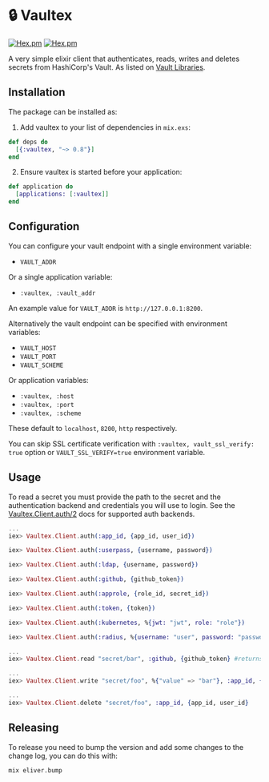 # :lock: Vaultex

[![Hex.pm](https://img.shields.io/hexpm/v/vaultex.svg)](https://hex.pm/packages/vaultex)
[![Hex.pm](https://img.shields.io/hexpm/dt/vaultex.svg)](https://hex.pm/packages/vaultex)

A very simple elixir client that authenticates, reads, writes and deletes secrets from HashiCorp's Vault. As listed on [Vault Libraries](https://www.vaultproject.io/api/libraries.html#elixir).

## Installation

The package can be installed as:

  1. Add vaultex to your list of dependencies in `mix.exs`:

```elixir
def deps do
  [{:vaultex, "~> 0.8"}]
end
```
  2. Ensure vaultex is started before your application:

```elixir
def application do
  [applications: [:vaultex]]
end
```
## Configuration

You can configure your vault endpoint with a single environment variable:

* `VAULT_ADDR`

Or a single application variable:

* `:vaultex, :vault_addr`

An example value for `VAULT_ADDR` is `http://127.0.0.1:8200`.

Alternatively the vault endpoint can be specified with environment variables:

* `VAULT_HOST`
* `VAULT_PORT`
* `VAULT_SCHEME`

Or application variables:

* `:vaultex, :host`
* `:vaultex, :port`
* `:vaultex, :scheme`

These default to `localhost`, `8200`, `http` respectively.

You can skip SSL certificate verification with `:vaultex, vault_ssl_verify: true` option
or `VAULT_SSL_VERIFY=true` environment variable.  

## Usage

To read a secret you must provide the path to the secret and the authentication backend and credentials you will use to login. See the [Vaultex.Client.auth/2](https://hexdocs.pm/vaultex/Vaultex.Client.html#auth/2) docs for supported auth backends.

```elixir
...
iex> Vaultex.Client.auth(:app_id, {app_id, user_id})

iex> Vaultex.Client.auth(:userpass, {username, password})

iex> Vaultex.Client.auth(:ldap, {username, password})

iex> Vaultex.Client.auth(:github, {github_token})

iex> Vaultex.Client.auth(:approle, {role_id, secret_id})

iex> Vaultex.Client.auth(:token, {token})

iex> Vaultex.Client.auth(:kubernetes, %{jwt: "jwt", role: "role"})

iex> Vaultex.Client.auth(:radius, %{username: "user", password: "password"})

...
iex> Vaultex.Client.read "secret/bar", :github, {github_token} #returns {:ok, %{"data" => %{"value" => bar"}}}

...
iex> Vaultex.Client.write "secret/foo", %{"value" => "bar"}, :app_id, {app_id, user_id}

...
iex> Vaultex.Client.delete "secret/foo", :app_id, {app_id, user_id}

```

## Releasing

To release you need to bump the version and add some changes to the change log, you can do this with:

```
mix eliver.bump
```
